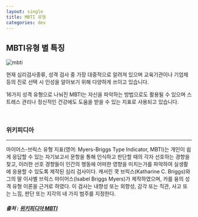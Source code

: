 ```yaml
---
layout: single
title: MBTI 유형
categories: dev
---
```


## MBTI유형 별 특징

![mbti](https://user-images.githubusercontent.com/2215762/124742567-d09c8700-df57-11eb-8ed2-a42da968ec03.png "mbit")


현재 심리검사종류, 성격 검사 중 가장 대중적으로 알려져 있으며 교육기관이나 기업체 등의 진로 선택 시 인성을 알아보기 위해 다양하게 쓰이고 있습니다.



16가지 성격 유형으로 나눠진 MBTI는 자신을 파악하는 방법으로도 활용될 수 있으며 스트레스 관리나 정신적인 건강에도 도움을 받을 수 있는 지표로 사용되고 있습니다.

<br>

### 위키피디아
---
마이어스-브릭스 유형 지표(영어: Myers-Briggs Type Indicator, MBTI)는 개인이 쉽게 응답할 수 있는 자기보고서 문항을 통해 인식하고 판단할 때의 각자 선호하는 경향을 찾고, 이러한 선호 경향들이 인간의 행동에 어떠한 영향을 미치는가를 파악하여 실생활에 응용할 수 있도록 제작된 심리 검사이다. 캐서린 쿡 브릭스(Katharine C. Briggs)와 그의 딸 이사벨 브릭스 마이어스(Isabel Briggs Myers)가 제작하였으며, 카를 융의 성격 유형 이론을 근거로 하였다. 이 검사는 내향성 또는 외향성, 감각 또는 직관, 사고 또는 느낌, 판단 또는 지각의 네 가지 범주를 지정한다.

##### 출처 : [위키피디아 MBTI](https://ko.wikipedia.org/wiki/%EB%A7%88%EC%9D%B4%EC%96%B4%EC%8A%A4-%EB%B8%8C%EB%A6%AD%EC%8A%A4_%EC%9C%A0%ED%98%95_%EC%A7%80%ED%91%9C)


